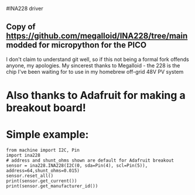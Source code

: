 #INA228 driver

## Copy of https://github.com/megalloid/INA228/tree/main modded for micropython for the PICO 

I don't claim to understand git well, so if this not being a formal fork offends anyone, my apologies.
My sincerest thanks to Megalloid - the 228 is the chip I've been waiting for to use in my homebrew off-grid 48V PV system

# Also thanks to Adafruit for making a breakout board! 

# Simple example:

```
from machine import I2C, Pin
import ina228
# address and shunt_ohms shown are default for Adafruit breakout
sensor = ina228.INA228(I2C(0, sda=Pin(4), scl=Pin(5)), address=64,shunt_ohms=0.015) 
sensor.reset_all()
print(sensor.get_current())
print(sensor.get_manufacturer_id())
```
